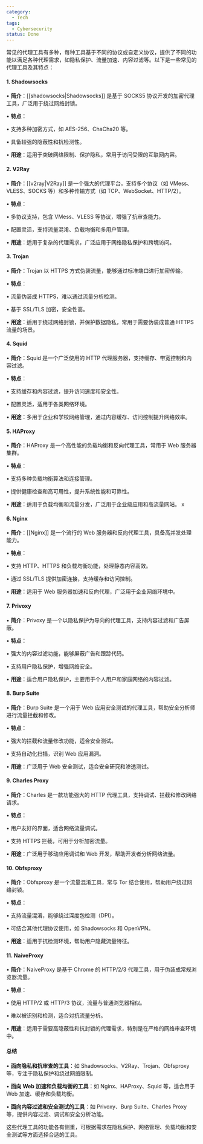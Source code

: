 ```yaml
---
category:
  - Tech
tags:
  - Cybersecurity
status: Done
---
```

常见的代理工具有多种，每种工具基于不同的协议或自定义协议，提供了不同的功能以满足各种代理需求，如隐私保护、流量加速、内容过滤等。以下是一些常见的代理工具及其特点：

#### 1. Shadowsocks

• **简介**：[[shadowsocks|Shadowsocks]] 是基于 SOCKS5 协议开发的加密代理工具，广泛用于绕过网络封锁。

• **特点**：

• 支持多种加密方式，如 AES-256、ChaCha20 等。

• 具备较强的隐蔽性和抗检测性。

• **用途**：适用于突破网络限制、保护隐私，常用于访问受限的互联网内容。

#### 2. V2Ray

• **简介**：[[v2ray|V2Ray]] 是一个强大的代理平台，支持多个协议（如 VMess、VLESS、SOCKS 等）和多种传输方式（如 TCP、WebSocket、HTTP/2）。

• **特点**：

• 多协议支持，包含 VMess、VLESS 等协议，增强了抗审查能力。

• 配置灵活，支持流量混淆、负载均衡和多用户管理。

• **用途**：适用于复杂的代理需求，广泛应用于网络隐私保护和跨境访问。

#### 3. Trojan

• **简介**：Trojan 以 HTTPS 方式伪装流量，能够通过标准端口进行加密传输。

• **特点**：

• 流量伪装成 HTTPS，难以通过流量分析检测。

• 基于 SSL/TLS 加密，安全性高。

• **用途**：适用于绕过网络封锁，并保护数据隐私，常用于需要伪装成普通 HTTPS 流量的场景。

#### 4. Squid

• **简介**：Squid 是一个广泛使用的 HTTP 代理服务器，支持缓存、带宽控制和内容过滤。

• **特点**：

• 支持缓存和内容过滤，提升访问速度和安全性。

• 配置灵活，适用于各类网络环境。

• **用途**：多用于企业和学校网络管理，通过内容缓存、访问控制提升网络效率。

#### 5. HAProxy

• **简介**：HAProxy 是一个高性能的负载均衡和反向代理工具，常用于 Web 服务器集群。

• **特点**：

• 支持多种负载均衡算法和连接管理。

• 提供健康检查和高可用性，提升系统性能和可靠性。

• **用途**：适用于负载均衡和流量分发，广泛用于企业级应用和高流量网站。
x
#### 6. Nginx

• **简介**：[[Nginx]] 是一个流行的 Web 服务器和反向代理工具，具备高并发处理能力。

• **特点**：

• 支持 HTTP、HTTPS 和负载均衡功能，处理静态内容高效。

• 通过 SSL/TLS 提供加密连接，支持缓存和访问控制。

• **用途**：适用于 Web 服务器加速和反向代理，广泛用于企业网络环境中。

#### 7. Privoxy

• **简介**：Privoxy 是一个以隐私保护为导向的代理工具，支持内容过滤和广告屏蔽。

• **特点**：

• 强大的内容过滤功能，能够屏蔽广告和跟踪代码。

• 支持用户隐私保护，增强网络安全。

• **用途**：适合用户隐私保护，主要用于个人用户和家庭网络的内容过滤。

#### 8. Burp Suite

• **简介**：Burp Suite 是一个用于 Web 应用安全测试的代理工具，帮助安全分析师进行流量拦截和修改。

• **特点**：

• 强大的拦截和流量修改功能，适合安全测试。

• 支持自动化扫描，识别 Web 应用漏洞。

• **用途**：广泛用于 Web 安全测试，适合安全研究和渗透测试。

#### 9. Charles Proxy

• **简介**：Charles 是一款功能强大的 HTTP 代理工具，支持调试、拦截和修改网络请求。

• **特点**：

• 用户友好的界面，适合网络流量调试。

• 支持 HTTPS 拦截，可用于分析加密流量。

• **用途**：广泛用于移动应用调试和 Web 开发，帮助开发者分析网络流量。

#### 10. Obfsproxy
• **简介**：Obfsproxy 是一个流量混淆工具，常与 Tor 结合使用，帮助用户绕过网络封锁。

• **特点**：

• 支持流量混淆，能够绕过深度包检测（DPI）。

• 可结合其他代理协议使用，如 Shadowsocks 和 OpenVPN。

• **用途**：适用于抗检测环境，帮助用户隐藏流量特征。

#### 11. NaiveProxy

• **简介**：NaiveProxy 是基于 Chrome 的 HTTP/2/3 代理工具，用于伪装成常规浏览器流量。

• **特点**：

• 使用 HTTP/2 或 HTTP/3 协议，流量与普通浏览器相似。

• 难以被识别和检测，适合对抗流量分析。

• **用途**：适用于需要高隐蔽性和抗封锁的代理需求，特别是在严格的网络审查环境中。

#### 总结

• **面向隐私和抗审查的工具**：如 Shadowsocks、V2Ray、Trojan、Obfsproxy 等，专注于隐私保护和绕过网络限制。

• **面向 Web 加速和负载均衡的工具**：如 Nginx、HAProxy、Squid 等，适合用于 Web 加速、缓存和负载均衡。

• **面向内容过滤和安全测试的工具**：如 Privoxy、Burp Suite、Charles Proxy 等，提供内容过滤、调试和安全分析功能。

这些代理工具的功能各有侧重，可根据需求在隐私保护、网络管理、负载均衡和安全测试等方面选择合适的工具。